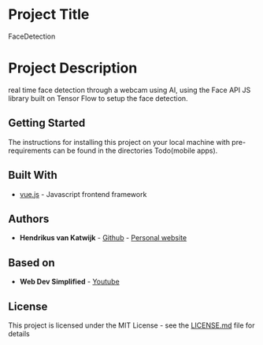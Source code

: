 # Project Title

FaceDetection

# Project Description

real time face detection through a webcam using AI, using the Face API JS library built on Tensor Flow to setup the face detection.

## Getting Started

The instructions for installing this project on your local machine with pre-requirements can be found in the directories Todo(mobile apps).


## Built With
* [vue.js](https://vuejs.org/) - Javascript frontend framework


## Authors

* **Hendrikus van Katwijk** - [Github](https://github.com/vankatwijk) - [Personal website](https://hpvk.com)

## Based on

* **Web Dev Simplified** - [Youtube](https://www.youtube.com/watch?v=CVClHLwv-4I)

## License

This project is licensed under the MIT License - see the [LICENSE.md](LICENSE.md) file for details